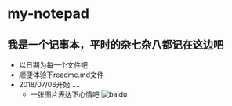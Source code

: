 # my-notepad
## 我是一个记事本，平时的杂七杂八都记在这边吧
* 以日期为每一个文件吧
* 顺便体验下readme.md文件
* 2018/07/06开始.....
  * 一张图片表达下心情吧
  ![baidu](http://www.baidu.com/img/bdlogo.gif "百度logo")  
